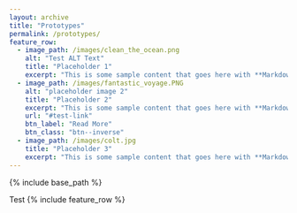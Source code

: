 ```yaml
---
layout: archive
title: "Prototypes"
permalink: /prototypes/
feature_row:
  - image_path: /images/clean_the_ocean.png
    alt: "Test ALT Text"
    title: "Placeholder 1"
    excerpt: "This is some sample content that goes here with **Markdown** formatting."
  - image_path: /images/fantastic_voyage.PNG
    alt: "placeholder image 2"
    title: "Placeholder 2"
    excerpt: "This is some sample content that goes here with **Markdown** formatting."
    url: "#test-link"
    btn_label: "Read More"
    btn_class: "btn--inverse"
  - image_path: /images/colt.jpg
    title: "Placeholder 3"
    excerpt: "This is some sample content that goes here with **Markdown** formatting."
---
```


{% include base_path %}

Test
{% include feature_row %}

<!-- {% for post in site.prototypes %}
  {% include archive-single.html %}
{% endfor %} -->

<!-- Collaborative Literature Review
======
Two or more people can join the immersive room to collaborate and ideate on different topics. They can create notes, labels, make connections, and organize layouts together. All the interactions can also be shared asynchronously with time-distributed collaborators.

<iframe width="560" height="315" src="https://www.youtube.com/embed/rvap4Vc_Xyk?si=zJhKIQw6nqDoi6Xl" title="YouTube video player" frameborder="0" allow="accelerometer; autoplay; clipboard-write; encrypted-media; gyroscope; picture-in-picture; web-share" referrerpolicy="strict-origin-when-cross-origin" allowfullscreen></iframe>

<br>
<hr>

Collaborative Inspection of Additive Manufacturing Defects
======
Two or more inspectors can observe and identify defects in additive manufacturing models by sychronous and asynchronous collaboration.

<iframe width="560" height="315" src="https://www.youtube.com/embed/9_4QCstI2ok?si=yujsEByUji7xnT1w" title="YouTube video player" frameborder="0" allow="accelerometer; autoplay; clipboard-write; encrypted-media; gyroscope; picture-in-picture; web-share" referrerpolicy="strict-origin-when-cross-origin" allowfullscreen></iframe> -->
